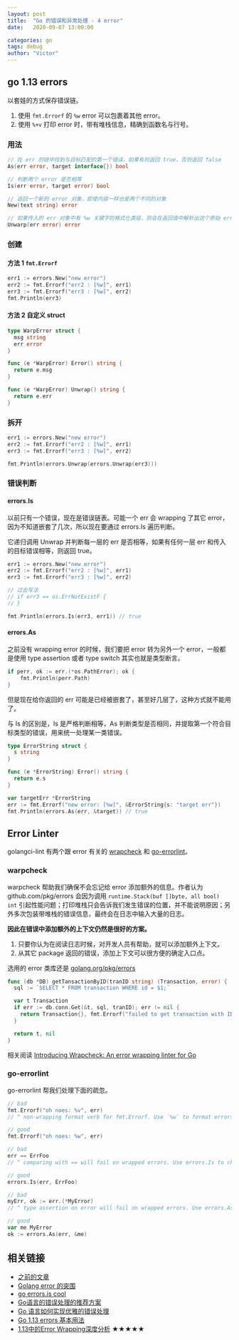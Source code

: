 ```yaml
---
layout: post
title:  "Go 的错误和异常处理 - 4 error"
date:   2020-09-07 13:00:00

categories: go
tags: debug
author: "Victor"
---
```


## go 1.13 errors

以套娃的方式保存错误链。

1. 使用 `fmt.Errorf` 的 `%w`  error 可以包裹着其他 error。
2. 使用 `%+v` 打印 error 时，带有堆栈信息，精确到函数名与行号。

### 用法

```go
// 在 err 的链中找到与目标匹配的第一个错误，如果有则返回 true，否则返回 false
As(err error, target interface{}) bool

// 判断两个 error 是否相等
Is(err error, target error) bool

// 返回一个新的 error 对象，即使内容一样也是两个不同的对象
New(text string) error

// 如果传入的 err 对象中有 %w 关键字的格式化类容，则会在返回值中解析出这个原始 error，多层嵌套只返回第一个，否则返回 nil
Unwarp(err error) error
```

### 创建

#### 方法 1 `fmt.Errorf`

```go
err1 := errors.New("new error")
err2 := fmt.Errorf("err2 : [%w]", err1)
err3 := fmt.Errorf("err3 : [%w]", err2)
fmt.Println(err3)
```

#### 方法 2 自定义 struct

```go
type WarpError struct {
  msg string
  err error
}

func (e *WarpError) Error() string {
  return e.msg
}

func (e *WarpError) Unwrap() string {
  return e.err
}
```

### 拆开

```go
err1 := errors.New("new error")
err2 := fmt.Errorf("err2 : [%w]", err1)
err3 := fmt.Errorf("err3 : [%w]", err2)

fmt.Println(errors.Unwrap(errors.Unwrap(err3)))
```

### 错误判断

#### errors.Is

以前只有一个错误，现在是错误链表。可能一个 err 会 wrapping 了其它 error，因为不知道嵌套了几次，所以现在要通过 errors.Is 遍历判断。

它递归调用 Unwrap 并判断每一层的 err 是否相等，如果有任何一层 err 和传入的目标错误相等，则返回 true。

```go
err1 := errors.New("new error")
err2 := fmt.Errorf("err2 : [%w]", err1)
err3 := fmt.Errorf("err3 : [%w]", err2)

// 过去写法
// if err3 == os.ErrNotExistF {
// }

fmt.Println(errors.Is(err3, err1)) // true
```

#### errors.As

之前没有 wrapping error 的时候，我们要把 error 转为另外一个 error，一般都是使用 type assertion 或者 type switch 其实也就是类型断言。

```go
if perr, ok := err.(*os.PathError); ok {
    fmt.Println(perr.Path)
}
```

但是现在给你返回的 err 可能是已经被嵌套了，甚至好几层了，这种方式就不能用了。

与 Is 的区别是，Is 是严格判断相等，As 判断类型是否相同，并提取第一个符合目标类型的错误，用来统一处理某一类错误。

```go
type ErrorString struct {
  s string
}

func (e *ErrorString) Error() string {
  return e.s
}

var targetErr *ErrorString
err := fmt.Errorf("new error: [%w]", &ErrorString{s: "target err"})
fmt.Println(errors.As(err, &target)) // true
```

## Error Linter

golangci-lint 有两个跟 error 有关的 [wrapcheck](https://github.com/tomarrell/wrapcheck) 和 [go-errorlint](https://github.com/polyfloyd/go-errorlint)。

### warpcheck

warpcheck 帮助我们确保不会忘记给 error 添加额外的信息。作者认为 github.com/pkg/errors 会因为调用 `runtime.Stack(buf []byte, all bool) int` 引起性能问题；打印堆栈只会告诉我们发生错误的位置，并不能说明原因；另外多次包装带堆栈的错误信息，最终会在日志中输入大量的日志。

**因此在错误中添加额外的上下文仍然是很好的方案。**

1. 只要你认为在阅读日志时候，对开发人员有帮助，就可以添加额外上下文。
2. 从其它 package 返回的错误，添加上下文可以很方便的确定入口点。

选用的 error 类库还是 [golang.org/pkg/errors](https://golang.org/pkg/errors)

```go
func (db *DB) getTansactionByID(tranID string) (Transaction, error) {
  sql := `SELECT * FROM transaction WHERE id = $1;`

  var t Transaction
  if err := db.conn.Get(&t, sql, tranID); err != nil {
    return Transaction{}, fmt.Errorf("failed to get transaction with ID %s: %v", tranID, err)
  }

  return t, nil
}
```

相关阅读 [Introducing Wrapcheck: An error wrapping linter for Go](https://blog.tomarrell.com/post/introducing_wrapcheck_linter_for_go)

### go-errorlint

go-errorlint 帮我们处理下面的疏忽。

```go
// bad
fmt.Errorf("oh noes: %v", err)
// ^ non-wrapping format verb for fmt.Errorf. Use `%w` to format errors

// good
fmt.Errorf("oh noes: %w", err)

// bad
err == ErrFoo
// ^ comparing with == will fail on wrapped errors. Use errors.Is to check for a specific error

// good
errors.Is(err, ErrFoo)

// bad
myErr, ok := err.(*MyError)
// ^ type assertion on error will fail on wrapped errors. Use errors.As to check for specific errors

// good
var me MyError
ok := errors.As(err, &me)
```

## 相关链接

* [之前的文章](/go/go-error-1/)
* [Golang error 的突围](https://mp.weixin.qq.com/s?src=11&timestamp=1599497922&ver=2570&signature=nUQWMhSVBp9o2TQ4ru1Ikb1zUsw7we4dxsydzcsNrHB4A5CLdkhkSRHLdlYdTmOTG5LmGsd0E7weJupaTfTWAyFNtJg8*2zUfltVWIk7LEDF0ubPqSEOA4MnE573edCT&new=1)
* [go errors.is cool](https://dev.to/trashhalo/go-errors-is-cool-eng)
* [Go语言的错误处理的推荐方案](https://www.flysnow.org/2019/01/01/golang-error-handle-suggestion.html)
* [Go 语言如何实现优雅的错误处理](http://coyee.com/article/10778-go-s-error-handling-is-elegant-david-nix-s-blog-tutorials-opinions-rants)
* [Go 1.13 errors 基本用法](https://segmentfault.com/a/1190000020398774)
* [1.13中的Error Wrapping深度分析](https://studygolang.com/articles/23346?fr=sidebar) ★★★★★
